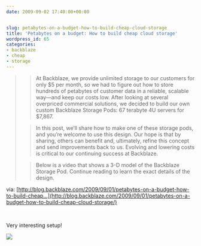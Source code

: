 ```yaml
---
date: 2009-09-02 17:40:00+00:00


slug: petabytes-on-a-budget-how-to-build-cheap-cloud-storage
title: 'Petabytes on a budget: How to build cheap cloud storage'
wordpress_id: 65
categories:
- backblaze
- cheap
- storage
---
```


<blockquote>  

> 
> At Backblaze, we provide unlimited storage to our customers for only $5 per month, so we had to figure out how to store hundreds of petabytes of customer data in a reliable, scalable way—and keep our costs low. After looking at several overpriced commercial solutions, we decided to build our own custom Backblaze Storage Pods: 67 terabyte 4U servers for $7,867.
> 
>   

> 
> In this post, we’ll share how to make one of these storage pods, and you’re welcome to use this design. Our hope is that by sharing, others can benefit and, ultimately, refine this concept and send improvements back to us. Evolving and lowering costs is critical to our continuing success at Backblaze.
> 
>   

> 
> Below is a video that shows a 3-D model of the Backblaze Storage Pod. Continue reading to learn the exact details of the design.
> 
>   
</blockquote>

  


via: [http://blog.backblaze.com/2009/09/01/petabytes-on-a-budget-how-to-build-cheap...](http://blog.backblaze.com/2009/09/01/petabytes-on-a-budget-how-to-build-cheap-cloud-storage/)

  


 

  


Very interesting setup!

![](https://blogger.googleusercontent.com/tracker/2563657433103433322-1964047520418771335?l=arbitness.blogspot.com)
